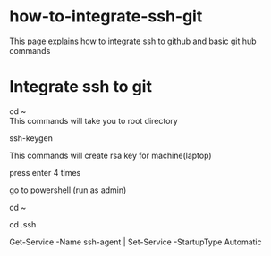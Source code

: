 # how-to-integrate-ssh-git
This page explains how to integrate ssh to github and basic git hub commands

# Integrate ssh to git
cd ~  
  This commands will take you to root directory  
  
ssh-keygen  

  This commands will create rsa key for machine(laptop)  
  
press enter 4 times  

go to powershell (run as admin)

cd ~  

cd .ssh  

 Get-Service -Name ssh-agent | Set-Service -StartupType Automatic  
 
 










